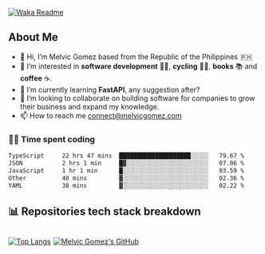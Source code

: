 [![Waka Readme](https://github.com/melvicgomez/melvicgomez/actions/workflows/main.yml/badge.svg)](https://github.com/melvicgomez/melvicgomez/actions/workflows/main.yml)

## About Me
- 👋 Hi, I’m Melvic Gomez based from the Republic of the Philippines 🇵🇭
- 👀 I’m interested in **software development** 👨‍💻, **cycling** 🚴‍♂️, **books** 📚 and **coffee** ☕. 
- 🌱 I’m currently learning **FastAPI**, any suggestion after?
- 💞️ I’m looking to collaborate on building software for companies to grow their business and expand my knowledge.
- 📫 How to reach me <connect@melvicgomez.com>
 
### 🧑‍💻 Time spent coding
<!--START_SECTION:waka-->

```txt
TypeScript     22 hrs 47 mins  ████████████████████░░░░░   79.67 %
JSON           2 hrs 1 min     █▓░░░░░░░░░░░░░░░░░░░░░░░   07.06 %
JavaScript     1 hr 1 min      █░░░░░░░░░░░░░░░░░░░░░░░░   03.59 %
Other          40 mins         ▓░░░░░░░░░░░░░░░░░░░░░░░░   02.36 %
YAML           38 mins         ▓░░░░░░░░░░░░░░░░░░░░░░░░   02.22 %
```

<!--END_SECTION:waka-->


## 📊 Repositories tech stack breakdown
<div style="display:inline-flex;">

<div style="margin-right:5px;">

[![Top Langs](https://github-readme-stats.vercel.app/api/top-langs/?username=melvicgomez&count_private=true&show_icons=true&bg_color=202124&title_color=D12A1E&icon_color=FAD127&text_color=ffffff)](https://melvicgomez.com)
</div>

[![Melvic Gomez's GitHub](https://github-readme-stats.vercel.app/api?username=melvicgomez&count_private=true&show_icons=true&bg_color=202124&title_color=D12A1E&icon_color=FAD127&text_color=ffffff)](https://github.com/melvicgomez)
<div>
